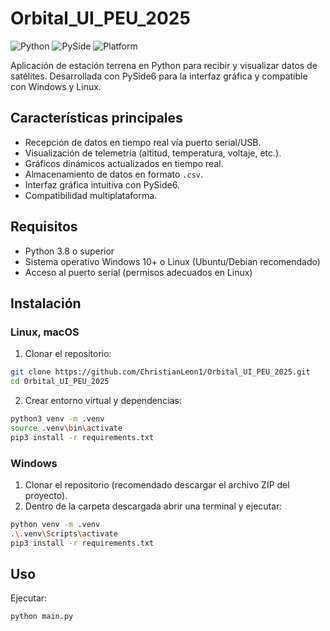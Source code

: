 # Orbital_UI_PEU_2025 

![Python](https://img.shields.io/badge/Python-3.8%2B-blue)
![PySide](https://img.shields.io/badge/PySide-6.0-green)
![Platform](https://img.shields.io/badge/Platform-Windows%20%7C%20Linux-orange)

Aplicación de estación terrena en Python para recibir y visualizar datos de satélites. Desarrollada con PySide6 para la interfaz gráfica y compatible con Windows y Linux.

## Características principales
- Recepción de datos en tiempo real vía puerto serial/USB.
- Visualización de telemetría (altitud, temperatura, voltaje, etc.).
- Gráficos dinámicos actualizados en tiempo real.
- Almacenamiento de datos en formato `.csv`. 
- Interfaz gráfica intuitiva con PySide6.
- Compatibilidad multiplataforma.

## Requisitos
- Python 3.8 o superior
- Sistema operativo Windows 10+ o Linux (Ubuntu/Debian recomendado)
- Acceso al puerto serial (permisos adecuados en Linux)

## Instalación

### Linux, macOS
1. Clonar el repositorio:
```bash
git clone https://github.com/ChristianLeon1/Orbital_UI_PEU_2025.git 
cd Orbital_UI_PEU_2025 
```

2. Crear entorno virtual y dependencias: 

```bash 
python3 venv -m .venv 
source .venv\bin\activate
pip3 install -r requirements.txt 
```

### Windows 

1. Clonar el repositorio (recomendado descargar el archivo ZIP del proyecto). 
2. Dentro de la carpeta descargada abrir una terminal y ejecutar: 

```bash 
python venv -m .venv 
.\.venv\Scripts\activate 
pip3 install -r requirements.txt 
```

## Uso 

Ejecutar: 

```bash
python main.py
```

<!-- ## Dependencias linux  -->
<!---->
<!---->
<!---->
<!-- opengl mesa-utils -->
